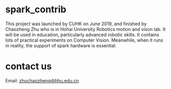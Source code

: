 # spark_contrib
This project was launched by CUHK on June 2019, and finished by Chaozheng Zhu who is in Hohai University Robotics motion and vison lab. It will be used in education, particularly advanced robotic skills. It contains lots of practical experiments on Computer Vision. Meanwhile, when it runs in reality, the support of spark hardware is essential. 

# contact us
Email: zhuchaozheng@hhu.edu.cn
